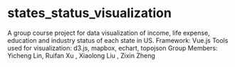 # states_status_visualization
A group course project for data visualization of income, life expense, education and industry status of each state in US.
Framework: Vue.js
Tools used for visualization: d3.js, mapbox, echart, topojson
Group Members: Yicheng Lin, Ruifan Xu , Xiaolong Liu , Zixin Zheng 
